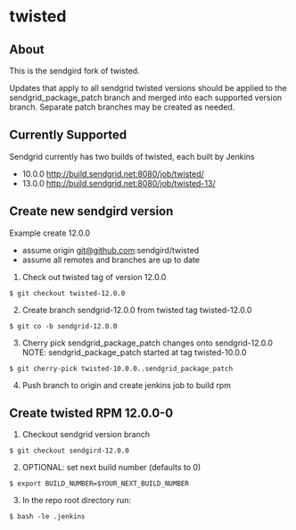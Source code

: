 twisted
=======

## About

This is the sendgird fork of twisted.

Updates that apply to all sendgrid twisted versions should be applied
to the sendgrid_package_patch branch and merged into each supported
version branch.  Separate patch branches may be created as needed.

## Currently Supported

Sendgrid currently has two builds of twisted, each built by Jenkins

* 10.0.0 http://build.sendgrid.net:8080/job/twisted/
* 13.0.0 http://build.sendgrid.net:8080/job/twisted-13/

## Create new sendgird version
Example create 12.0.0
* assume origin git@github.com:sendgird/twisted
* assume all remotes and branches are up to date

1. Check out twisted tag of version 12.0.0
```shell
$ git checkout twisted-12.0.0
```

2. Create branch sendgrid-12.0.0 from twisted tag twisted-12.0.0
```shell
$ git co -b sendgrid-12.0.0
```

3. Cherry pick sendgrid_package_patch changes onto sendgrid-12.0.0
NOTE: sendgrid_package_patch started at tag twisted-10.0.0
```shell
$ git cherry-pick twisted-10.0.0..sendgrid_package_patch
```

4. Push branch to origin and create jenkins job to build rpm

## Create twisted RPM 12.0.0-0
1. Checkout sendgrid version branch
```shell
$ git checkout sendgird-12.0.0
```

2. OPTIONAL: set next build number (defaults to 0)
```shell
$ export BUILD_NUMBER=$YOUR_NEXT_BUILD_NUMBER
```

3. In the repo root directory run:
```shell
$ bash -le .jenkins
```
